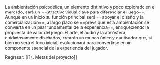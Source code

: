 
La ambientación psicodélica, un elemento distintivo y poco explorado en el mercado, será un ==atractivo visual clave para diferenciar el juego==. Aunque en un inicio su función principal será ==apoyar el diseño y la comercialización==, a largo plazo se ==prevé que esta ambientación se convierta en un pilar fundamental de la experiencia==, enriqueciendo la propuesta de valor del juego. El arte, el audio y la atmósfera, cuidadosamente diseñados, crearán un mundo único y cautivador que, si bien no será el foco inicial, evolucionará para convertirse en un componente esencial de la experiencia del jugador.


Regresar: [[14. Metas del proyecto]]